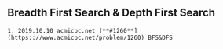 ## Breadth First Search & Depth First Search
```
1. 2019.10.10 acmicpc.net [**#1260**](https:://www.acmicpc.net/problem/1260) BFS&DFS
```
